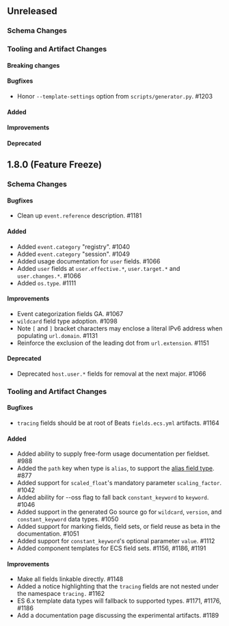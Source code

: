 <!-- When adding an entry to the Changelog:

- Please follow the Keep a Changelog: http://keepachangelog.com/ guidelines.
- Please insert your changelog line ordered by PR ID.
- Make sure you add your entry to the correct section (schema or tooling).

Thanks, you're awesome :-) -->

## Unreleased

### Schema Changes
### Tooling and Artifact Changes

#### Breaking changes

#### Bugfixes

* Honor `--template-settings` option from `scripts/generator.py`. #1203

#### Added

#### Improvements

#### Deprecated


## 1.8.0 (Feature Freeze)

### Schema Changes

#### Bugfixes

* Clean up `event.reference` description. #1181

#### Added

* Added `event.category` "registry". #1040
* Added `event.category` "session". #1049
* Added usage documentation for `user` fields. #1066
* Added `user` fields at `user.effective.*`, `user.target.*` and `user.changes.*`. #1066
* Added `os.type`. #1111

#### Improvements

* Event categorization fields GA. #1067
* `wildcard` field type adoption. #1098
* Note `[` and `]` bracket characters may enclose a literal IPv6 address when populating `url.domain`. #1131
* Reinforce the exclusion of the leading dot from `url.extension`. #1151

#### Deprecated

* Deprecated `host.user.*` fields for removal at the next major. #1066

### Tooling and Artifact Changes

#### Bugfixes

* `tracing` fields should be at root of Beats `fields.ecs.yml` artifacts. #1164

#### Added

* Added ability to supply free-form usage documentation per fieldset. #988
* Added the `path` key when type is `alias`, to support the [alias field type](https://www.elastic.co/guide/en/elasticsearch/reference/current/alias.html). #877
* Added support for `scaled_float`'s mandatory parameter `scaling_factor`. #1042
* Added ability for --oss flag to fall back `constant_keyword` to `keyword`. #1046
* Added support in the generated Go source go for `wildcard`, `version`, and `constant_keyword` data types. #1050
* Added support for marking fields, field sets, or field reuse as beta in the documentation. #1051
* Added support for `constant_keyword`'s optional parameter `value`. #1112
* Added component templates for ECS field sets. #1156, #1186, #1191

#### Improvements

* Make all fields linkable directly. #1148
* Added a notice highlighting that the `tracing` fields are not nested under the
  namespace `tracing.` #1162
* ES 6.x template data types will fallback to supported types. #1171, #1176, #1186
* Add a documentation page discussing the experimental artifacts. #1189


<!-- All empty sections:

## Unreleased

### Schema Changes
### Tooling and Artifact Changes

#### Breaking changes

#### Bugfixes

#### Added

#### Improvements

#### Deprecated

-->
